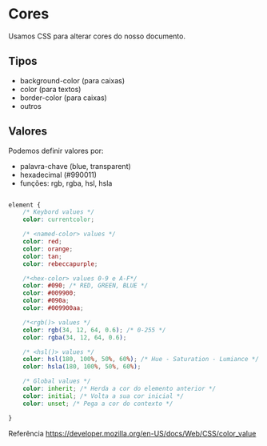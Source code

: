 # Cores

Usamos CSS para alterar cores do nosso documento.

## Tipos

* background-color (para caixas)
* color (para textos)
* border-color (para caixas)
* outros

## Valores

Podemos definir valores por:

* palavra-chave (blue, transparent)
* hexadecimal (#990011)
* funções: rgb, rgba, hsl, hsla

``` css

element {
    /* Keybord values */
    color: currentcolor;

    /* <named-color> values */
    color: red;
    color: orange;
    color: tan;
    color: rebeccapurple;

    /*<hex-color> values 0-9 e A-F*/
    color: #090; /* RED, GREEN, BLUE */
    color: #009900;
    color: #090a;
    color: #009900aa;

    /*<rgb()> values */
    color: rgb(34, 12, 64, 0.6); /* 0-255 */
    color: rgba(34, 12, 64, 0.6);

    /* <hsl()> values */
    color: hsl(180, 100%, 50%, 60%); /* Hue - Saturation - Lumiance */
    color: hsla(180, 100%, 50%, 60%);

    /* Global values */
    color: inherit; /* Herda a cor do elemento anterior */
    color: initial; /* Volta a sua cor inicial */
    color: unset; /* Pega a cor do contexto */

}

```
Referência
https://developer.mozilla.org/en-US/docs/Web/CSS/color_value